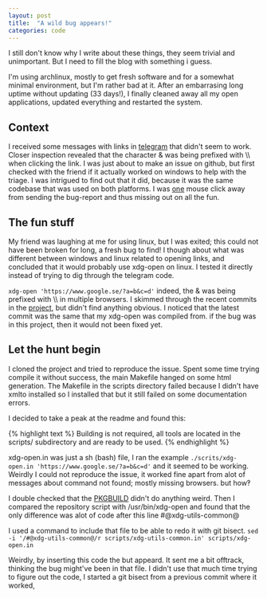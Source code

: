 ```yaml
---
layout: post
title:  "A wild bug appears!"
categories: code
---
```


I still don't know why I write about these things,
they seem trivial and unimportant.
But I need to fill the blog with something i guess.

I'm using archlinux,
mostly to get fresh software and for a somewhat minimal environment,
but I'm rather bad at it.
After an embarrasing long uptime without updating (33 days!),
I finally cleaned away all my open applications,
updated everything and restarted the system.

Context
-------

I received some messages with links in
[telegram](http://desktop.telegram.org)
that didn't seem to work.
Closer inspection revealed that
the character & was being prefixed with \\\\
when clicking the link.
I was just about to make an issue on github,
but first checked with the friend
if it actually worked on windows
to help with the triage.
I was intrigued to find out that it did,
because it was the same codebase that was used on both platforms.
I was
[one](http://i.imgur.com/J7zqedF.png) mouse click away
from sending the bug-report
and thus missing out on all the fun.

The fun stuff
-------------

My friend was laughing at me for using linux,
but I was exited;
this could not have been broken for long,
a fresh bug to find!
I though about what was different between windows and linux related to opening links,
and concluded that it would probably use xdg-open on linux.
I tested it directly instead of trying to dig through the telegram code.

`xdg-open 'https://www.google.se/?a=b&c=d'` indeed, the & was being prefixed with \\\\ in multiple browsers.
I skimmed through the recent commits in the
[project](http://cgit.freedesktop.org/xdg/xdg-utils/),
but didn't find anything obvious.
I noticed that the latest commit
was the same that my xdg-open was compiled from.
if the bug was in this project,
then it would not been fixed yet.

Let the hunt begin
------------------

I cloned the project and tried to reproduce the issue.
Spent some time trying compile it without success,
the main Makefile hanged on some html generation.
The Makefile in the scripts directory failed because
I didn't have xmlto installed so I installed that
but it still failed on some documentation errors.

I decided to take a peak at the readme and found this:

{% highlight text %}
Building is not required, all tools are located in the
scripts/ subdirectory and are ready to be used.
{% endhighlight %}

xdg-open.in was just a sh (bash) file,
I ran the example
`./scrits/xdg-open.in 'https://www.google.se/?a=b&c=d'`
and it seemed to be working.
Weirdly I could not reproduce the issue,
it worked fine apart from alot of messages about command not found;
mostly missing browsers.
but how‽

I double checked that the
[PKGBUILD](https://projects.archlinux.org/svntogit/packages.git/tree/trunk/PKGBUILD?h=packages/xdg-utils)
didn't do anything weird.
Then I compared the repository script with /usr/bin/xdg-open
and found that the only difference was alot of code after this line
#@xdg-utils-common@

I used a command to include that file
to be able to redo it with git bisect.
`sed -i '/#@xdg-utils-common@/r scripts/xdg-utils-common.in' scripts/xdg-open.in`

Weirdly, by inserting this code the but appeard.
It sent me a bit offtrack, thinking the bug might've been in that file.
I didn't use that much time trying to figure out the code,
I started a git bisect from a previous commit where it worked,
